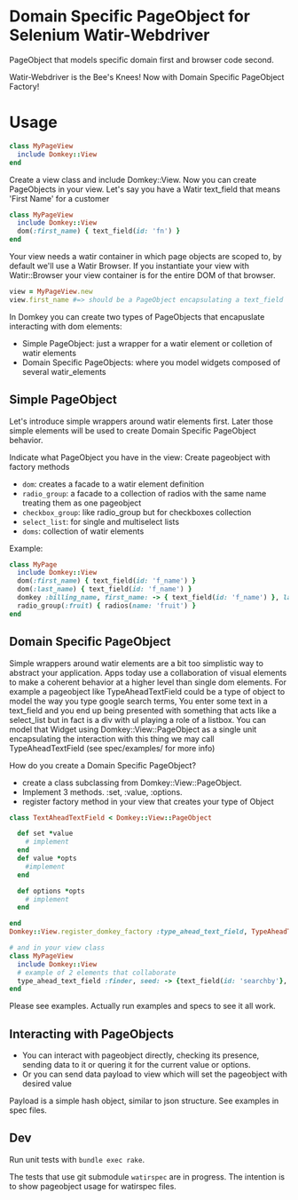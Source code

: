 # Domain Specific PageObject for Selenium Watir-Webdriver

PageObject that models specific domain first and browser code second.

Watir-Webdriver is the Bee's Knees! Now with Domain Specific PageObject Factory!

# Usage

```ruby
class MyPageView
  include Domkey::View
end
```

Create a view class and include Domkey::View. Now you can create PageObjects in your view. Let's say you have a Watir text_field that means 'First Name' for a customer

```ruby
class MyPageView
  include Domkey::View
  dom(:first_name) { text_field(id: 'fn') }
end
```

Your view needs a watir container in which page objects are scoped to, by default we'll use a Watir Browser. If you instantiate your view with Watir::Browser your view container is for the entire DOM of that browser.

```ruby
view = MyPageView.new
view.first_name #=> should be a PageObject encapsulating a text_field
```

In Domkey you can create two types of PageObjects that encapuslate interacting with dom elements:

- Simple PageObject: just a wrapper for a watir element or colletion of watir elements
- Domain Specific PageObjects: where you model widgets composed of several watir_elements

## Simple PageObject

Let's introduce simple wrappers around watir elements first. Later those simple elements will be used to create Domain Specific PageObject behavior.

Indicate what PageObject you have in the view: Create pageobject with factory methods

- `dom`: creates a facade to a watir element definition
- `radio_group`: a facade to a collection of radios with the same name treating them as one pageobject
- `checkbox_group`: like radio_group but for checkboxes collection
- `select_list`: for single and multiselect lists
- `doms`: collection of watir elements

Example:

```ruby
class MyPage
  include Domkey::View
  dom(:first_name) { text_field(id: 'f_name') }
  dom(:last_name) { text_field(id: 'f_name') }
  domkey :billing_name, first_name: -> { text_field(id: 'f_name') }, last_name: -> { text_field(id: 'f_name') }
  radio_group(:fruit) { radios(name: 'fruit') }
end
```

## Domain Specific PageObject

Simple wrappers around watir elements are a bit too simplistic way to abstract your application. Apps today use a collaboration of visual elements to make a coherent behavior at a higher level than single dom elements. For example a pageobject like TypeAheadTextField could be a type of object to model the way you type google search terms, You enter some text in a text_field and you end up being presented with something that acts like a select_list but in fact is a div with ul playing a role of a listbox.
You can model that Widget using Domkey::View::PageObject as a single unit encapsulating the interaction with this thing we may call TypeAheadTextField (see spec/examples/ for more info)

How do you create a Domain Specific PageObject?
- create a class subclassing from Domkey::View::PageObject.
- Implement 3 methods. :set, :value, :options.
- register factory method in your view that creates your type of Object

```ruby
class TextAheadTextField < Domkey::View::PageObject

  def set *value
    # implement
  end
  def value *opts
    #implement
  end

  def options *opts
    # implement
  end

end
Domkey::View.register_domkey_factory :type_ahead_text_field, TypeAheadTextField

# and in your view class
class MyPageView
  include Domkey::View
  # example of 2 elements that collaborate
  type_ahead_text_field :finder, seed: -> {text_field(id: 'searchby'}, leaves: -> { ul(id: 'list' }
end
```

Please see examples. Actually run examples and specs to see it all work.

## Interacting with PageObjects


- You can interact with pageobject directly, checking its presence, sending data to it or quering it for the current value or options.
- Or you can send data payload to view which will set the pageobject with desired value

Payload is a simple hash object, similar to json structure. See examples in spec files.

## Dev

Run unit tests with `bundle exec rake`.

The tests that use git submodule `watirspec` are in progress. The intention is to show pageobject usage for watirspec files.
